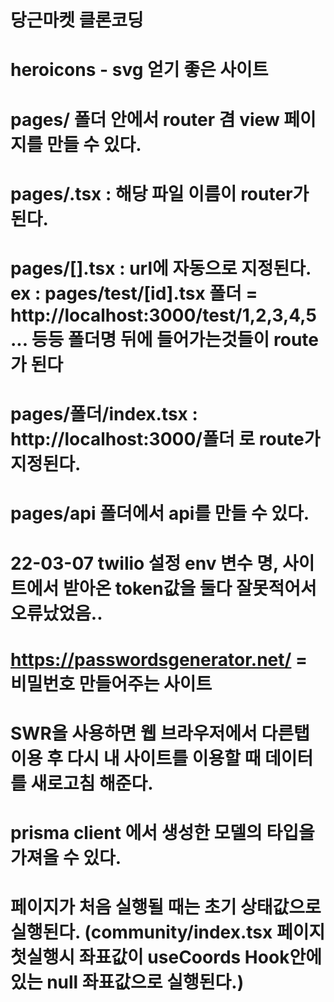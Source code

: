 # 당근마켓 클론코딩

# heroicons - svg 얻기 좋은 사이트

# pages/ 폴더 안에서 router 겸 view 페이지를 만들 수 있다.

# pages/.tsx : 해당 파일 이름이 router가 된다.

# pages/[].tsx : url에 자동으로 지정된다. ex : pages/test/[id].tsx 폴더 = http://localhost:3000/test/1,2,3,4,5 ... 등등 폴더명 뒤에 들어가는것들이 route가 된다

# pages/폴더/index.tsx : http://localhost:3000/폴더 로 route가 지정된다.

# pages/api 폴더에서 api를 만들 수 있다.

# 22-03-07 twilio 설정 env 변수 명, 사이트에서 받아온 token값을 둘다 잘못적어서 오류났었음..

# https://passwordsgenerator.net/ = 비밀번호 만들어주는 사이트

# SWR을 사용하면 웹 브라우저에서 다른탭 이용 후 다시 내 사이트를 이용할 때 데이터를 새로고침 해준다.

# prisma client 에서 생성한 모델의 타입을 가져올 수 있다.

# 페이지가 처음 실행될 때는 초기 상태값으로 실행된다. (community/index.tsx 페이지 첫실행시 좌표값이 useCoords Hook안에 있는 null 좌표값으로 실행된다.)
